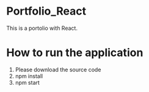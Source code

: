 # Portfolio_React
This is a portolio with React.


# How to run the application
1. Please download the source code
2. npm install
3. npm start


